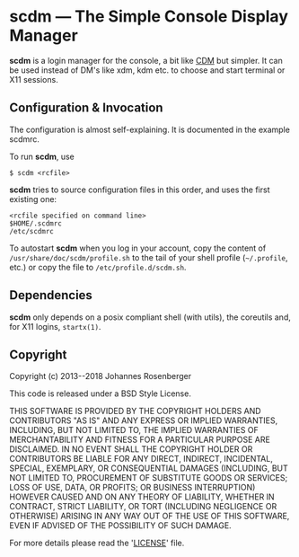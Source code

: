 scdm — The Simple Console Display Manager
==========================================
**scdm** is a login manager for the console, a bit like
[CDM] but simpler. It can be used instead of DM's like xdm, kdm etc. to
choose and start terminal or X11 sessions.

[CDM]: https://github.com/ghost1227/cdm


Configuration & Invocation
---------------------------

The configuration is almost self-explaining. It is documented in
the example scdmrc.

To run **scdm**, use

    $ scdm <rcfile>

**scdm** tries to source configuration files in this order, and uses the first
existing one:

    <rcfile specified on command line>
    $HOME/.scdmrc
    /etc/scdmrc

To autostart **scdm** when you log in your account, copy the content of
`/usr/share/doc/scdm/profile.sh` to the tail of your shell profile (`~/.profile`,
etc.) or copy the file to `/etc/profile.d/scdm.sh`.

Dependencies
-------------

**scdm** only depends on a posix compliant shell (with utils), the coreutils and,
for X11 logins, `startx(1)`.


Copyright
----------

Copyright (c) 2013--2018 Johannes Rosenberger

This code is released under a BSD Style License.

THIS SOFTWARE IS PROVIDED BY THE COPYRIGHT HOLDERS AND CONTRIBUTORS "AS IS" AND ANY
EXPRESS OR IMPLIED WARRANTIES, INCLUDING, BUT NOT LIMITED TO, THE IMPLIED WARRANTIES
OF MERCHANTABILITY AND FITNESS FOR A PARTICULAR PURPOSE ARE DISCLAIMED. IN NO EVENT
SHALL THE COPYRIGHT HOLDER OR CONTRIBUTORS BE LIABLE FOR ANY DIRECT, INDIRECT,
INCIDENTAL, SPECIAL, EXEMPLARY, OR CONSEQUENTIAL DAMAGES (INCLUDING, BUT NOT LIMITED
TO, PROCUREMENT OF SUBSTITUTE GOODS OR SERVICES; LOSS OF USE, DATA, OR PROFITS; OR
BUSINESS INTERRUPTION) HOWEVER CAUSED AND ON ANY THEORY OF LIABILITY, WHETHER IN
CONTRACT, STRICT LIABILITY, OR TORT (INCLUDING NEGLIGENCE OR OTHERWISE) ARISING IN
ANY WAY OUT OF THE USE OF THIS SOFTWARE, EVEN IF ADVISED OF THE POSSIBILITY OF SUCH
DAMAGE.

For more details please read the '[LICENSE]' file.

[LICENSE]: https://github.com/jorsn/scdm/blob/master/LICENSE
